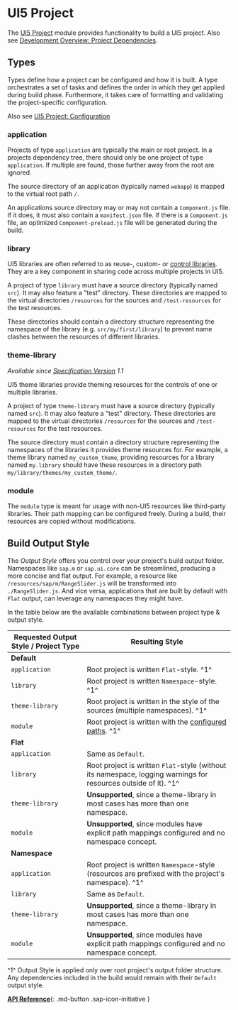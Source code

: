 # UI5 Project

The [UI5 Project](https://github.com/SAP/ui5-project) module provides functionality to build a UI5 project. Also see [Development Overview: Project Dependencies](./Overview.md#project-dependencies).

## Types
Types define how a project can be configured and how it is built. A type orchestrates a set of tasks and defines the order in which they get applied during build phase. Furthermore, it takes care of formatting and validating the project-specific configuration.

Also see [UI5 Project: Configuration](./Configuration.md#general-configuration)

### application
Projects of type `application` are typically the main or root project. In a projects dependency tree, there should only be one project of type `application`. If multiple are found, those further away from the root are ignored.

The source directory of an application (typically named `webapp`) is mapped to the virtual root path `/`.

An applications source directory may or may not contain a `Component.js` file. If it does, it must also contain a `manifest.json` file. If there is a `Component.js` file, an optimized `Component-preload.js` file will be generated during the build.

### library
UI5 libraries are often referred to as reuse-, custom- or [control libraries](https://github.com/SAP/openui5/blob/main/docs/controllibraries.md). They are a key component in sharing code across multiple projects in UI5.

A project of type `library` must have a source directory (typically named `src`). It may also feature a "test" directory. These directories are mapped to the virtual directories `/resources` for the sources and `/test-resources` for the test resources.

These directories should contain a directory structure representing the namespace of the library (e.g. `src/my/first/library`) to prevent name clashes between the resources of different libraries.

### theme-library
*Available since [Specification Version](./Configuration.md#specification-versions) 1.1*

UI5 theme libraries provide theming resources for the controls of one or multiple libraries.

A project of type `theme-library` must have a source directory (typically named `src`). It may also feature a "test" directory. These directories are mapped to the virtual directories `/resources` for the sources and `/test-resources` for the test resources.

The source directory must contain a directory structure representing the namespaces of the libraries it provides theme resources for. For example, a theme library named `my_custom_theme`, providing resources for a library named `my.library` should have these resources in a directory path `my/library/themes/my_custom_theme/`.

### module
The `module` type is meant for usage with non-UI5 resources like third-party libraries. Their path mapping can be configured freely. During a build, their resources are copied without modifications.


## Build Output Style

The _Output Style_ offers you control over your project's build output folder. Namespaces like `sap.m` or `sap.ui.core` can be streamlined, producing a more concise and flat output. For example, a resource like `/resources/sap/m/RangeSlider.js` will be transformed into `./RangeSlider.js`. And vice versa, applications that are built by default with `Flat` output, can leverage any namespaces they might have. 

In the table below are the available combinations between project type & output style.

| Requested Output Style / Project Type | Resulting Style |
|---|---|
| **Default** | |
| `application` | Root project is written `Flat`-style. ^1^ |
| `library` | Root project is written `Namespace`-style. ^1^ |
| `theme-library` | Root project is written in the style of the sources (multiple namespaces). ^1^ |
| `module` | Root project is written with the [configured paths](https://sap.github.io/ui5-tooling/stable/pages/Configuration/#available-path-mappings). ^1^ |
| **Flat** | |
| `application` | Same as `Default`. |
| `library` | Root project is written `Flat`-style (without its namespace, logging warnings for resources outside of it). ^1^ |
| `theme-library` | **Unsupported**, since a theme-library in most cases has more than one namespace. |
| `module` | **Unsupported**, since modules have explicit path mappings configured and no namespace concept. |
| **Namespace** | |
| `application` | Root project is written `Namespace`-style (resources are prefixed with the project's namespace). ^1^ |
| `library` | Same as `Default`. |
| `theme-library` | **Unsupported**, since a theme-library in most cases has more than one namespace. |
| `module` | **Unsupported**, since modules have explicit path mappings configured and no namespace concept. |


^1^ Output Style is applied only over root project's output folder structure. Any dependencies included in the build would remain with their `Default` output style.


[**API Reference**](https://sap.github.io/ui5-tooling/v3/api/@ui5_project_build_ProjectBuilder.html){: .md-button .sap-icon-initiative }
